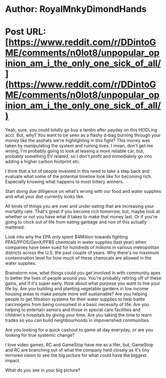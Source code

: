 # Author: RoyalMnkyDimondHands
# Post URL: [https://www.reddit.com/r/DDintoGME/comments/n0lot8/unpopular_opinion_am_i_the_only_one_sick_of_all/](https://www.reddit.com/r/DDintoGME/comments/n0lot8/unpopular_opinion_am_i_the_only_one_sick_of_all/)


Yeah, sure, you could totally go buy a lambo after payday on this HODLing acct. But, why? You want to be seen as a flashy d-bag burning through your money like the asshats we're highlighting in this fight? 
This money was taken by manipulating the system and ruining lives. I mean, don't get me wrong, I'm probably going to look at leasing a more reliable car, but, probably something EV related, so I don't profit and immediately go into adding a higher carbon footprint etc. 

I think that a lot of people invested in this need to take a step back and evaluate what some of the potential timeline look like for becoming rich. Especially knowing what happens to most lottery winners. 

Start doing due dilligence on what's wrong with our food and water supplies and what your diet currently looks like. 

All kinds of things you are over and under eating that are increasing your mortality rate. That's great if you become rich tomorrow, but, maybe look at whether or not you have what it takes to make that money last. Or  if you're going to clock out of life from eating garbage and non of this actually mattered. 

Look into why the EPA only spent $4Million towards fighting PFAS/PFOS/GenX/PFBS chemicals in water supplies (last year) when companies have been sued for hundreds of millions in various metropolitan districts across the U.S. the past couple of years. Why there's no maximum contamination level for how much of these chemicals are allowed in the water supplies. 

Brainstorm now, what things could you get involved in with community apes to better the lives of people around you. You're probably retiring off of these gains, and if it's super early, think about what purpose you want to live your life by. Are you building and planting vegetable gardens in low income housing areas to make people more self sustainable? Are you helping people to get filtration systems for their water supplies to help battle carcinogens from being consumed in a basic necessity of life. Are you helping to entertain seniors and those in special care facilities and children's hospitals by giving your time. Are you taking the time to learn trades so you can build neighbourhoods in impoverished communities. 

Are you looking for a quick cashout to game all day everyday, or are you looking for true systemic change? 

I love video games, RC and GameStop have me as a lifer, but, GameStop and RC are branching out of what the company held closely as it's tiny mirrored vision to see the big picture for what could have the biggest impact.

What do you see in your big picture?